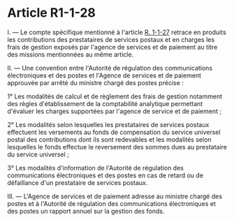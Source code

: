 # Article R1-1-28

I. ― Le compte spécifique mentionné à l'article [R. 1-1-27][1] retrace en produits les contributions des prestataires de services postaux et en charges les frais de gestion exposés par l'agence de services et de paiement au titre des missions mentionnées au même article. 
  
  
II. ― Une convention entre l'Autorité de régulation des communications électroniques et des postes et l'Agence de services et de paiement approuvée par arrêté du ministre chargé des postes précise : 
  
  
1° Les modalités de calcul et de règlement des frais de gestion notamment des règles d'établissement de la comptabilité analytique permettant d'évaluer les charges supportées par l'agence de service et de paiement ; 
  
  
2° Les modalités selon lesquelles les prestataires de services postaux effectuent les versements au fonds de compensation du service universel postal des contributions dont ils sont redevables et les modalités selon lesquelles le fonds effectue le reversement des sommes dues au prestataire du service universel ; 
  
  
3° Les modalités d'information de l'Autorité de régulation des communications électroniques et des postes en cas de retard ou de défaillance d'un prestataire de services postaux. 
  
  
III. ― L'Agence de services et de paiement adresse au ministre chargé des postes et à l'Autorité de régulation des communications électroniques et des postes un rapport annuel sur la gestion des fonds.

 [1]: /affichCodeArticle.do?cidTexte=LEGITEXT000006070987&idArticle=LEGIARTI000026396003&dateTexte=&categorieLien=cid